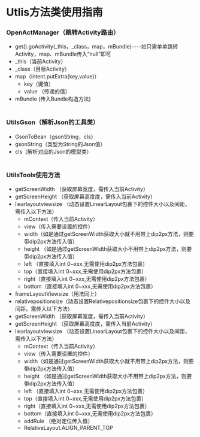 # Utlis方法类使用指南
### OpenActManager（跳转Activity路由）
* get().goActivity(_this，_class，map，mBundle)----如只需单单跳转Activity，map、mBundle传入“null”即可
* _this（当前Activity）
* _class（目标Activity）
* map（intent.putExtra(key,value)）
  * key（键值）
  * value （传递的值）
* mBundle (传入Bundle构造方法)
<br><br>
### UtilsGson（解析Json的工具类）
* GsonToBean（gsonString，cls）
* gsonString（类型为String的Json值）
* cls（解析对应的Json的模型类）
<br><br>
### UtilsTools使用方法
* getScreenWidth （获取屏幕宽度，需传入当前Activity）<br>
* getScreenHeight （获取屏幕高度度，需传入当前Activity）<br>
* liearlayoutviewsize （动态设置LinearLayout包裹下的控件大小以及间距，需传入以下方法）
  * mContext（传入当前Activity）
  * view（传入需要设置的控件）
  * width（如是通过getScreenWidth获取大小就不用带上dip2px方法，则要带dip2px方法传入值）
  * height （如是通过getScreenWidth获取大小不用带上dip2px方法，则要带dip2px方法传入值）
  * left （直接填入int 0~xxx,无需使用dip2px方法包裹）
  * top（直接填入int 0~xxx,无需使用dip2px方法包裹）
  * right（直接填入int 0~xxx,无需使用dip2px方法包裹）
  * bottom（直接填入int 0~xxx,无需使用dip2px方法包裹）
* frameLayoutViewsize（用法同上）
* relativepositionsize（动态设置Relativepositionsize包裹下的控件大小以及间距，需传入以下方法）
* getScreenWidth （获取屏幕宽度，需传入当前Activity）
* getScreenHeight （获取屏幕高度度，需传入当前Activity）
* liearlayoutviewsize （动态设置LinearLayout包裹下的控件大小以及间距，需传入以下方法）
  * mContext（传入当前Activity）
  * view（传入需要设置的控件）
  * width（如是通过getScreenWidth获取大小就不用带上dip2px方法，则要带dip2px方法传入值）
  * height （如是通过getScreenWidth获取大小不用带上dip2px方法，则要带dip2px方法传入值）
  * left （直接填入int 0~xxx,无需使用dip2px方法包裹）
  * top（直接填入int 0~xxx,无需使用dip2px方法包裹）
  * right（直接填入int 0~xxx,无需使用dip2px方法包裹）
  * bottom（直接填入int 0~xxx,无需使用dip2px方法包裹）
  * addRule （绝对定位传入值）
   * RelativeLayout.ALIGN_PARENT_TOP
